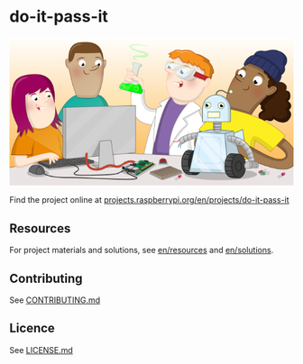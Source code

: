 # do-it-pass-it

![do-it-pass-it](banner.png)

Find the project online at [projects.raspberrypi.org/en/projects/do-it-pass-it](https://projects.raspberrypi.org/en/projects/do-it-pass-it)

## Resources
For project materials and solutions, see [en/resources](https://github.com/raspberrypilearning/do-it-pass-it/tree/master/en/resources) and [en/solutions](https://github.com/raspberrypilearning/do-it-pass-it/tree/master/en/solutions).

## Contributing
See [CONTRIBUTING.md](CONTRIBUTING.md)

## Licence
 See [LICENSE.md](LICENSE.md)